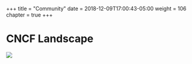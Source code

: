 +++
title = "Community"
date = 2018-12-09T17:00:43-05:00
weight = 106
chapter = true
+++

# CNCF Landscape

![](/intro-k8s/images/cncf-landscape.png)
